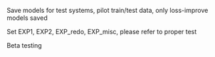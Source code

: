 Save models for test systems, pilot train/test data, only loss-improve models saved

Set EXP1, EXP2, EXP_redo, EXP_misc, please refer to proper test
 
Beta testing
